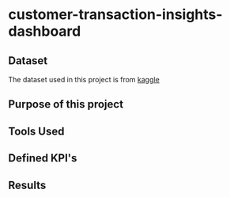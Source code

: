 # customer-transaction-insights-dashboard

## Dataset
The dataset used in this project is from [kaggle](https://www.kaggle.com/datasets/arjunbhasin2013/ccdata)

## Purpose of this project

## Tools Used

## Defined KPI's

## Results


